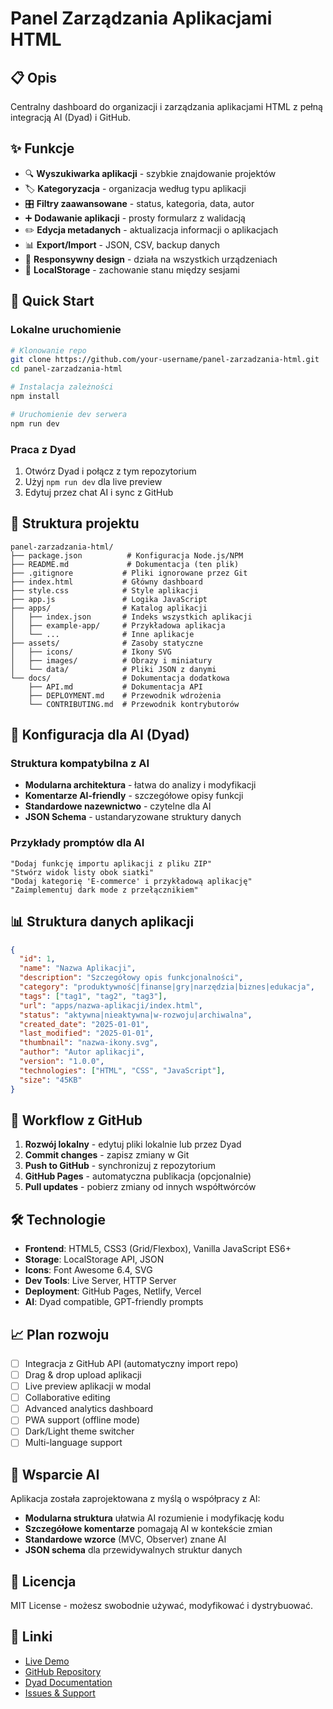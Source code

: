 # Panel Zarządzania Aplikacjami HTML

## 📋 Opis
Centralny dashboard do organizacji i zarządzania aplikacjami HTML z pełną integracją AI (Dyad) i GitHub.

## ✨ Funkcje
- 🔍 **Wyszukiwarka aplikacji** - szybkie znajdowanie projektów
- 🏷️ **Kategoryzacja** - organizacja według typu aplikacji
- 🎛️ **Filtry zaawansowane** - status, kategoria, data, autor
- ➕ **Dodawanie aplikacji** - prosty formularz z walidacją
- ✏️ **Edycja metadanych** - aktualizacja informacji o aplikacjach
- 📊 **Export/Import** - JSON, CSV, backup danych
- 📱 **Responsywny design** - działa na wszystkich urządzeniach
- 💾 **LocalStorage** - zachowanie stanu między sesjami

## 🚀 Quick Start

### Lokalne uruchomienie
```bash
# Klonowanie repo
git clone https://github.com/your-username/panel-zarzadzania-html.git
cd panel-zarzadzania-html

# Instalacja zależności
npm install

# Uruchomienie dev serwera
npm run dev
```

### Praca z Dyad
1. Otwórz Dyad i połącz z tym repozytorium
2. Użyj `npm run dev` dla live preview
3. Edytuj przez chat AI i sync z GitHub

## 📁 Struktura projektu
```
panel-zarzadzania-html/
├── package.json          # Konfiguracja Node.js/NPM
├── README.md             # Dokumentacja (ten plik)
├── .gitignore           # Pliki ignorowane przez Git
├── index.html           # Główny dashboard
├── style.css            # Style aplikacji
├── app.js               # Logika JavaScript
├── apps/                # Katalog aplikacji
│   ├── index.json       # Indeks wszystkich aplikacji
│   ├── example-app/     # Przykładowa aplikacja
│   └── ...              # Inne aplikacje
├── assets/              # Zasoby statyczne
│   ├── icons/           # Ikony SVG
│   ├── images/          # Obrazy i miniatury
│   └── data/            # Pliki JSON z danymi
└── docs/                # Dokumentacja dodatkowa
    ├── API.md           # Dokumentacja API
    ├── DEPLOYMENT.md    # Przewodnik wdrożenia
    └── CONTRIBUTING.md  # Przewodnik kontrybutorów
```

## 🔧 Konfiguracja dla AI (Dyad)

### Struktura kompatybilna z AI
- **Modularna architektura** - łatwa do analizy i modyfikacji
- **Komentarze AI-friendly** - szczegółowe opisy funkcji
- **Standardowe nazewnictwo** - czytelne dla AI
- **JSON Schema** - ustandaryzowane struktury danych

### Przykłady promptów dla AI
```
"Dodaj funkcję importu aplikacji z pliku ZIP"
"Stwórz widok listy obok siatki"
"Dodaj kategorię 'E-commerce' i przykładową aplikację"
"Zaimplementuj dark mode z przełącznikiem"
```

## 📊 Struktura danych aplikacji
```json
{
  "id": 1,
  "name": "Nazwa Aplikacji",
  "description": "Szczegółowy opis funkcjonalności",
  "category": "produktywność|finanse|gry|narzędzia|biznes|edukacja",
  "tags": ["tag1", "tag2", "tag3"],
  "url": "apps/nazwa-aplikacji/index.html",
  "status": "aktywna|nieaktywna|w-rozwoju|archiwalna",
  "created_date": "2025-01-01",
  "last_modified": "2025-01-01",
  "thumbnail": "nazwa-ikony.svg",
  "author": "Autor aplikacji",
  "version": "1.0.0",
  "technologies": ["HTML", "CSS", "JavaScript"],
  "size": "45KB"
}
```

## 🔄 Workflow z GitHub
1. **Rozwój lokalny** - edytuj pliki lokalnie lub przez Dyad
2. **Commit changes** - zapisz zmiany w Git
3. **Push to GitHub** - synchronizuj z repozytorium
4. **GitHub Pages** - automatyczna publikacja (opcjonalnie)
5. **Pull updates** - pobierz zmiany od innych współtwórców

## 🛠️ Technologie
- **Frontend**: HTML5, CSS3 (Grid/Flexbox), Vanilla JavaScript ES6+
- **Storage**: LocalStorage API, JSON
- **Icons**: Font Awesome 6.4, SVG
- **Dev Tools**: Live Server, HTTP Server
- **Deployment**: GitHub Pages, Netlify, Vercel
- **AI**: Dyad compatible, GPT-friendly prompts

## 📈 Plan rozwoju
- [ ] Integracja z GitHub API (automatyczny import repo)
- [ ] Drag & drop upload aplikacji
- [ ] Live preview aplikacji w modal
- [ ] Collaborative editing
- [ ] Advanced analytics dashboard
- [ ] PWA support (offline mode)
- [ ] Dark/Light theme switcher
- [ ] Multi-language support

## 🤝 Wsparcie AI
Aplikacja została zaprojektowana z myślą o współpracy z AI:
- **Modularna struktura** ułatwia AI rozumienie i modyfikację kodu
- **Szczegółowe komentarze** pomagają AI w kontekście zmian
- **Standardowe wzorce** (MVC, Observer) znane AI
- **JSON schema** dla przewidywalnych struktur danych

## 📄 Licencja
MIT License - możesz swobodnie używać, modyfikować i dystrybuować.

## 🔗 Linki
- [Live Demo](https://your-username.github.io/panel-zarzadzania-html)
- [GitHub Repository](https://github.com/your-username/panel-zarzadzania-html)
- [Dyad Documentation](https://dyad.sh/docs)
- [Issues & Support](https://github.com/your-username/panel-zarzadzania-html/issues)